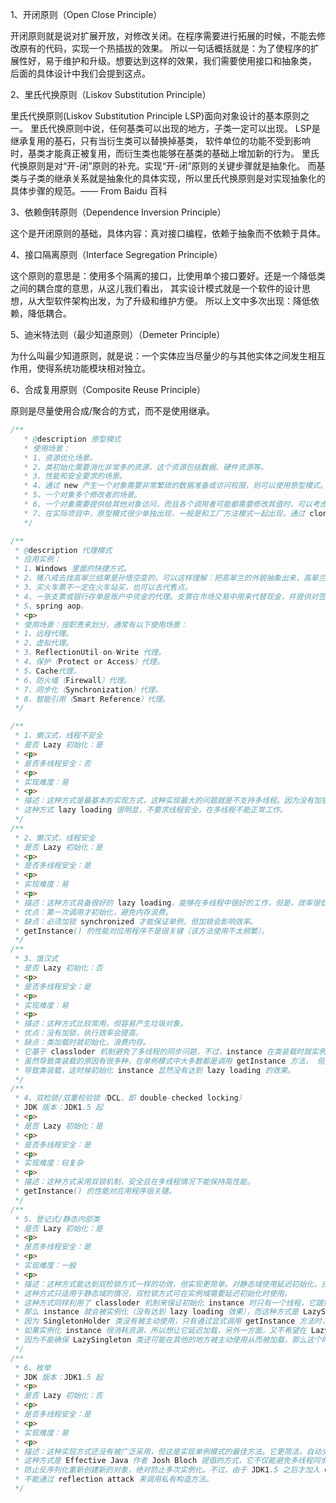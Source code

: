 1、开闭原则（Open Close Principle）

开闭原则就是说对扩展开放，对修改关闭。在程序需要进行拓展的时候，不能去修改原有的代码，实现一个热插拔的效果。
所以一句话概括就是：为了使程序的扩展性好，易于维护和升级。想要达到这样的效果，我们需要使用接口和抽象类，
后面的具体设计中我们会提到这点。

2、里氏代换原则（Liskov Substitution Principle）

里氏代换原则(Liskov Substitution Principle LSP)面向对象设计的基本原则之一。 
里氏代换原则中说，任何基类可以出现的地方，子类一定可以出现。 LSP是继承复用的基石，只有当衍生类可以替换掉基类，
软件单位的功能不受到影响时，基类才能真正被复用，而衍生类也能够在基类的基础上增加新的行为。
里氏代换原则是对“开-闭”原则的补充。实现“开-闭”原则的关键步骤就是抽象化。
而基类与子类的继承关系就是抽象化的具体实现，所以里氏代换原则是对实现抽象化的具体步骤的规范。—— From Baidu 百科

3、依赖倒转原则（Dependence Inversion Principle）

这个是开闭原则的基础，具体内容：真对接口编程，依赖于抽象而不依赖于具体。

4、接口隔离原则（Interface Segregation Principle）

这个原则的意思是：使用多个隔离的接口，比使用单个接口要好。还是一个降低类之间的耦合度的意思，从这儿我们看出，
其实设计模式就是一个软件的设计思想，从大型软件架构出发，为了升级和维护方便。
所以上文中多次出现：降低依赖，降低耦合。

5、迪米特法则（最少知道原则）（Demeter Principle）

为什么叫最少知道原则，就是说：一个实体应当尽量少的与其他实体之间发生相互作用，使得系统功能模块相对独立。

6、合成复用原则（Composite Reuse Principle）

原则是尽量使用合成/聚合的方式，而不是使用继承。


```java
/**
   * @description 原型模式
   * 使用场景：
   * 1、资源优化场景。
   * 2、类初始化需要消化非常多的资源，这个资源包括数据、硬件资源等。
   * 3、性能和安全要求的场景。
   * 4、通过 new 产生一个对象需要非常繁琐的数据准备或访问权限，则可以使用原型模式。
   * 5、一个对象多个修改者的场景。
   * 6、一个对象需要提供给其他对象访问，而且各个调用者可能都需要修改其值时，可以考虑使用原型模式拷贝多个对象供调用者使用。
   * 7、在实际项目中，原型模式很少单独出现，一般是和工厂方法模式一起出现，通过 clone 的方法创建一个对象，然后由工厂方法提供给调用者。原型模式已经与 Java 融为浑然一体，大家可以随手拿来使用。
   */

/**
 * @description 代理模式
 * 应用实例：
 * 1、Windows 里面的快捷方式。
 * 2、猪八戒去找高翠兰结果是孙悟空变的，可以这样理解：把高翠兰的外貌抽象出来，高翠兰本人和孙悟空都实现了这个接口，猪八戒访问高翠兰的时候看不出来这个是孙悟空，所以说孙悟空是高翠兰代理类。
 * 3、买火车票不一定在火车站买，也可以去代售点。
 * 4、一张支票或银行存单是账户中资金的代理。支票在市场交易中用来代替现金，并提供对签发人账号上资金的控制。
 * 5、spring aop。
 * <p>
 * 使用场景：按职责来划分，通常有以下使用场景：
 * 1、远程代理。
 * 2、虚拟代理。
 * 3、ReflectionUtil-on-Write 代理。
 * 4、保护（Protect or Access）代理。
 * 5、Cache代理。
 * 6、防火墙（Firewall）代理。
 * 7、同步化（Synchronization）代理。
 * 8、智能引用（Smart Reference）代理。
 */

/**
 * 1、懒汉式，线程不安全
 * 是否 Lazy 初始化：是
 * <p>
 * 是否多线程安全：否
 * <p>
 * 实现难度：易
 * <p>
 * 描述：这种方式是最基本的实现方式，这种实现最大的问题就是不支持多线程。因为没有加锁 synchronized，所以严格意义上它并不算单例模式。
 * 这种方式 lazy loading 很明显，不要求线程安全，在多线程不能正常工作。
 */
/**
 * 2、懒汉式，线程安全
 * 是否 Lazy 初始化：是
 * <p>
 * 是否多线程安全：是
 * <p>
 * 实现难度：易
 * <p>
 * 描述：这种方式具备很好的 lazy loading，能够在多线程中很好的工作，但是，效率很低，99% 情况下不需要同步。
 * 优点：第一次调用才初始化，避免内存浪费。
 * 缺点：必须加锁 synchronized 才能保证单例，但加锁会影响效率。
 * getInstance() 的性能对应用程序不是很关键（该方法使用不太频繁）。
 */
/**
 * 3、饿汉式
 * 是否 Lazy 初始化：否
 * <p>
 * 是否多线程安全：是
 * <p>
 * 实现难度：易
 * <p>
 * 描述：这种方式比较常用，但容易产生垃圾对象。
 * 优点：没有加锁，执行效率会提高。
 * 缺点：类加载时就初始化，浪费内存。
 * 它基于 classloder 机制避免了多线程的同步问题，不过，instance 在类装载时就实例化，
 * 虽然导致类装载的原因有很多种，在单例模式中大多数都是调用 getInstance 方法， 但是也不能确定有其他的方式（或者其他的静态方法）
 * 导致类装载，这时候初始化 instance 显然没有达到 lazy loading 的效果。
 */
/**
 * 4、双检锁/双重校验锁（DCL，即 double-checked locking）
 * JDK 版本：JDK1.5 起
 * <p>
 * 是否 Lazy 初始化：是
 * <p>
 * 是否多线程安全：是
 * <p>
 * 实现难度：较复杂
 * <p>
 * 描述：这种方式采用双锁机制，安全且在多线程情况下能保持高性能。
 * getInstance() 的性能对应用程序很关键。
 */
/**
 * 5、登记式/静态内部类
 * 是否 Lazy 初始化：是
 * <p>
 * 是否多线程安全：是
 * <p>
 * 实现难度：一般
 * <p>
 * 描述：这种方式能达到双检锁方式一样的功效，但实现更简单。对静态域使用延迟初始化，应使用这种方式而不是双检锁方式。
 * 这种方式只适用于静态域的情况，双检锁方式可在实例域需要延迟初始化时使用。
 * 这种方式同样利用了 classloder 机制来保证初始化 instance 时只有一个线程，它跟第 3 种方式不同的是：第 3 种方式只要 LazySingleton 类被装载了，
 * 那么 instance 就会被实例化（没有达到 lazy loading 效果），而这种方式是 LazySingleton 类被装载了，instance 不一定被初始化。
 * 因为 SingletonHolder 类没有被主动使用，只有通过显式调用 getInstance 方法时，才会显式装载 SingletonHolder 类，从而实例化 instance。想象一下，
 * 如果实例化 instance 很消耗资源，所以想让它延迟加载，另外一方面，又不希望在 LazySingleton 类加载时就实例化，
 * 因为不能确保 LazySingleton 类还可能在其他的地方被主动使用从而被加载，那么这个时候实例化 instance 显然是不合适的。这个时候，这种方式相比第 3 种方式就显得很合理。
 */
/**
 * 6、枚举
 * JDK 版本：JDK1.5 起
 * <p>
 * 是否 Lazy 初始化：否
 * <p>
 * 是否多线程安全：是
 * <p>
 * 实现难度：易
 * <p>
 * 描述：这种实现方式还没有被广泛采用，但这是实现单例模式的最佳方法。它更简洁，自动支持序列化机制，绝对防止多次实例化。
 * 这种方式是 Effective Java 作者 Josh Bloch 提倡的方式，它不仅能避免多线程同步问题，而且还自动支持序列化机制，
 * 防止反序列化重新创建新的对象，绝对防止多次实例化。不过，由于 JDK1.5 之后才加入 enum 特性，用这种方式写不免让人感觉生疏，在实际工作中，也很少用。
 * 不能通过 reflection attack 来调用私有构造方法。
 */
```